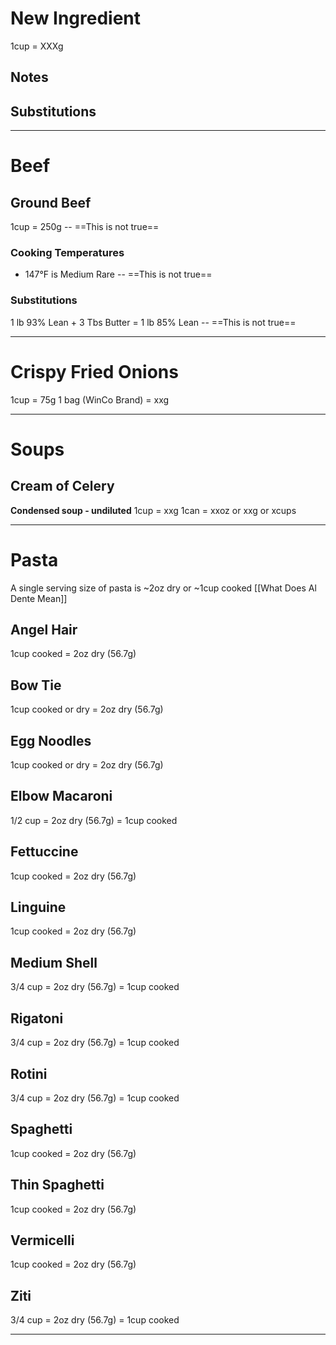 # New Ingredient
1cup = XXXg
## Notes
## Substitutions

---
# Beef
## Ground Beef
1cup = 250g -- ==This is not true==
### Cooking Temperatures
- 147°F is Medium Rare -- ==This is not true==
### Substitutions
1 lb 93% Lean + 3 Tbs Butter = 1 lb 85% Lean -- ==This is not true==

---
# Crispy Fried Onions
1cup = 75g
1 bag (WinCo Brand) = xxg

---
# Soups
## Cream of Celery
**Condensed soup - undiluted**
1cup = xxg
1can = xxoz or xxg or xcups

---
# Pasta
A single serving size of pasta is ~2oz dry or ~1cup cooked
[[What Does Al Dente Mean]]

## Angel Hair	
1cup cooked  = 2oz dry (56.7g)

## Bow Tie
1cup cooked or dry = 2oz dry (56.7g)

## Egg Noodles
1cup cooked or dry = 2oz dry (56.7g)

## Elbow Macaroni	
1/2 cup  = 2oz dry (56.7g) = 1cup cooked

## Fettuccine
1cup cooked  = 2oz dry (56.7g)

## Linguine
1cup cooked  = 2oz dry (56.7g)

## Medium Shell	
3/4 cup  = 2oz dry (56.7g) = 1cup cooked

## Rigatoni
3/4 cup  = 2oz dry (56.7g) = 1cup cooked

## Rotini
3/4 cup  = 2oz dry (56.7g) = 1cup cooked

## Spaghetti
1cup cooked  = 2oz dry (56.7g)

## Thin Spaghetti
1cup cooked  = 2oz dry (56.7g)

## Vermicelli
1cup cooked  = 2oz dry (56.7g)

## Ziti
3/4 cup  = 2oz dry (56.7g) = 1cup cooked



---
